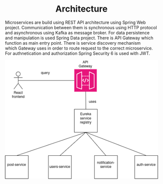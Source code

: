 <h1 style="text-align: center">Architecture</h1>
    
<p>Microservices are build using REST API architecture using Spring Web project. Communication between them is
synchronous using HTTP protocol<br> and asynchronous using Kafka as message broker.
For data persistence and manipulation is used Spring Data project.
There is API Gateway which function as main entry point. There is service discovery mechanism 
<br>which Gateway uses in order to route request to the correct microservice. For authnetication
and authorization Spring Security 6 is used with JWT.
</p>

<img src="../assets/arch-diagram.png">